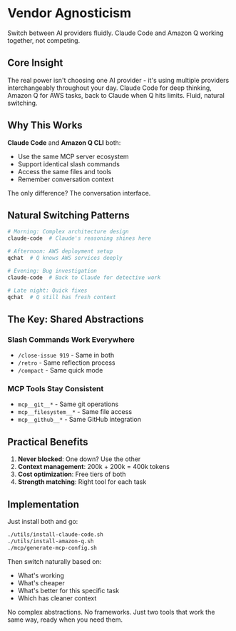 # Vendor Agnosticism

Switch between AI providers fluidly. Claude Code and Amazon Q working together, not competing.

## Core Insight

The real power isn't choosing one AI provider - it's using multiple providers interchangeably throughout your day. Claude Code for deep thinking, Amazon Q for AWS tasks, back to Claude when Q hits limits. Fluid, natural switching.

## Why This Works

**Claude Code** and **Amazon Q CLI** both:
- Use the same MCP server ecosystem
- Support identical slash commands
- Access the same files and tools
- Remember conversation context

The only difference? The conversation interface.

## Natural Switching Patterns

```bash
# Morning: Complex architecture design
claude-code  # Claude's reasoning shines here

# Afternoon: AWS deployment setup  
qchat  # Q knows AWS services deeply

# Evening: Bug investigation
claude-code  # Back to Claude for detective work

# Late night: Quick fixes
qchat  # Q still has fresh context
```

## The Key: Shared Abstractions

### Slash Commands Work Everywhere
- `/close-issue 919` - Same in both
- `/retro` - Same reflection process
- `/compact` - Same quick mode

### MCP Tools Stay Consistent
- `mcp__git__*` - Same git operations
- `mcp__filesystem__*` - Same file access
- `mcp__github__*` - Same GitHub integration

## Practical Benefits

1. **Never blocked**: One down? Use the other
2. **Context management**: 200k + 200k = 400k tokens
3. **Cost optimization**: Free tiers of both
4. **Strength matching**: Right tool for each task

## Implementation

Just install both and go:
```bash
./utils/install-claude-code.sh
./utils/install-amazon-q.sh
./mcp/generate-mcp-config.sh
```

Then switch naturally based on:
- What's working
- What's cheaper  
- What's better for this specific task
- Which has cleaner context

No complex abstractions. No frameworks. Just two tools that work the same way, ready when you need them.